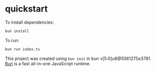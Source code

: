 # quickstart

To install dependencies:

```bash
bun install
```

To run:

```bash
bun run index.ts
```

This project was created using `bun init` in bun v[5:0]u8@5561275e3781. [Bun](https://bun.sh) is a fast all-in-one JavaScript runtime.
